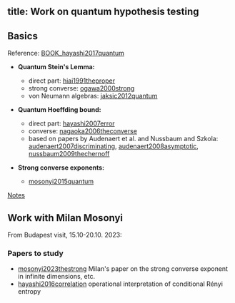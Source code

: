 title: Work on quantum hypothesis testing
---

## Basics

Reference: [BOOK_hayashi2017quantum](BOOK_hayashi2017quantum)

* **Quantum Stein's Lemma:**   

    - direct part: [hiai1991theproper](hiai1991theproper)    
    - strong converse: [ogawa2000strong](ogawa2000strong)    
    - von Neumann algebras: [jaksic2012quantum](jaksic2012quantum)    

* **Quantum Hoeffding bound:**

    - direct part: [hayashi2007error](hayashi2007error)    
    - converse: [nagaoka2006theconverse](nagaoka2006theconverse)    
    - based on papers by Audenaert et al. and Nussbaum and Szkola:
    [audenaert2007discriminating](audenaert2007discriminating), [audenaert2008asymptotic](audenaert2008asymptotic), [nussbaum2009thechernoff](nussbaum2009thechernoff)    
  

* **Strong converse exponents:** 


    - [mosonyi2015quantum](mosonyi2015quantum)






 [Notes](AZ_qht/notes.pdf)


## Work with Milan Mosonyi


From Budapest visit, 15.10-20.10. 2023:

### Papers to study


* [mosonyi2023thestrong](mosonyi2023thestrong) Milan's paper on the strong converse exponent in infinite dimensions, etc.    
* [hayashi2016correlation](hayashi2016correlation) operational interpretation of conditional Rényi entropy
